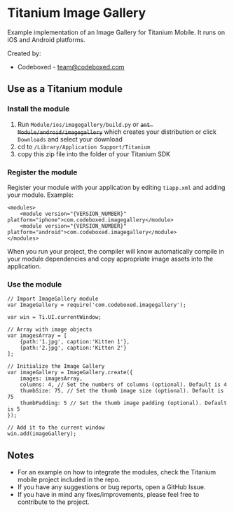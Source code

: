 # Titanium Image Gallery

Example implementation of an Image Gallery for Titanium Mobile. It runs on iOS and Android platforms.

Created by:

* Codeboxed - <team@codeboxed.com>

## Use as a Titanium module

### Install the module

1. Run `Module/ios/imagegallery/build.py` or <strike>`ant Module/android/imagegallery`</strike> which creates your distribution or click `Downloads` and select your download
2. cd to `/Library/Application Support/Titanium`
3. copy this zip file into the folder of your Titanium SDK

### Register the module

Register your module with your application by editing `tiapp.xml` and adding your module.
Example:

	<modules>
		<module version="{VERSION_NUMBER}" platform="iphone">com.codeboxed.imagegallery</module>
		<module version="{VERSION_NUMBER}" platform="android">com.codeboxed.imagegallery</module>
	</modules>

When you run your project, the compiler will know automatically compile in your module
dependencies and copy appropriate image assets into the application.

### Use the module

	// Import ImageGallery module
	var ImageGallery = require('com.codeboxed.imagegallery');
	
	var win = Ti.UI.currentWindow;
	
	// Array with image objects
	var imagesArray = [
		{path:'1.jpg', caption:'Kitten 1'},
		{path:'2.jpg', caption:'Kitten 2'}
	];

	// Initialize the Image Gallery
	var imageGallery = ImageGallery.create({
		images: imagesArray,
		columns: 4, // Set the numbers of columns (optional). Default is 4
		thumbSize: 75, // Set the thumb image size (optional). Default is 75
		thumbPadding: 5 // Set the thumb image padding (optional). Default is 5 
	});

	// Add it to the current window
	win.add(imageGallery);

## Notes
* For an example on how to integrate the modules, check the Titanium mobile project included in the repo.
* If you have any suggestions or bug reports, open a GitHub Issue.
* If you have in mind any fixes/improvements, please feel free to contribute to the project.
